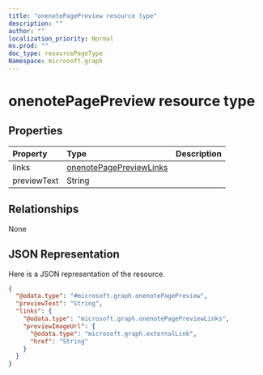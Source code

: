 ```yaml
---
title: "onenotePagePreview resource type"
description: ""
author: ""
localization_priority: Normal
ms.prod: ""
doc_type: resourcePageType
Namespace: microsoft.graph
---
```



# onenotePagePreview resource type



## Properties
|Property|Type|Description|
|:---|:---|:---|
|links|[onenotePagePreviewLinks](../resources/onenotePagePreviewLinks.md)||
|previewText|String||

## Relationships
None

## JSON Representation
Here is a JSON representation of the resource.
<!-- {
  "blockType": "resource",
  "@odata.type": "microsoft.graph.onenotePagePreview"
}
-->
``` json
{
  "@odata.type": "#microsoft.graph.onenotePagePreview",
  "previewText": "String",
  "links": {
    "@odata.type": "microsoft.graph.onenotePagePreviewLinks",
    "previewImageUrl": {
      "@odata.type": "microsoft.graph.externalLink",
      "href": "String"
    }
  }
}
```

